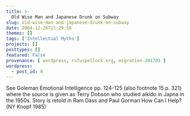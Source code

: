 ```yaml
---
title: >-
  Old Wise Man and Japanese Drunk on Subway
slug: old-wise-man-and-japanese-drunk-on-subway
date: 2004-12-26T21:29:58
themes: []
tags: ['Intellectual Myths']
projects: []
posttypes: []
featured: False
provenance: [ wordpress, rufuspollock.org, migration-201703 ]
wordpress:
  - post_id: 8
---
```


See Goleman Emotional Intelligence pp. 124-125 (also footnote 15 p. 321) where the source is given as Terry Dobson who studied aikido in Japna in the 1950s. Story is retold in Ram Dass and Paul Gorman How Can I Help? (NY Knopf 1985)

